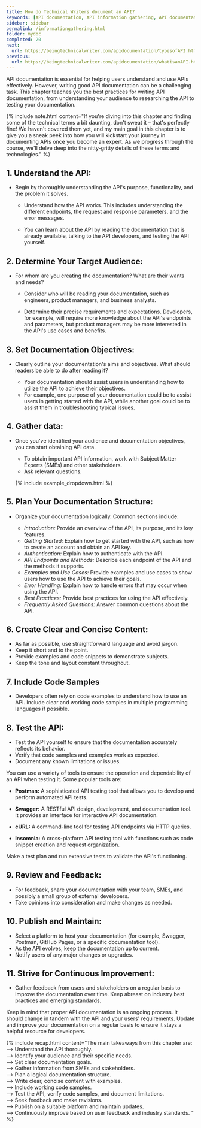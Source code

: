 ```yaml
---
title: How do Technical Writers document an API?
keywords: [API documentation, API information gathering, API documentation best practices, API documentation tools, API documentation planning, API documentation structure, API documentation writing, API documentation testing, API documentation review, API documentation publishing, API documentation maintenance, API documentation improvement, Writing API documentation, Understanding API, Identifying target audience, Documentation goals, Gathering API information, Organizing documentation structure, Writing clear content, Including code samples, Testing API documentation, Seeking feedback on documentation, Publishing API documentation, Maintaining API documentation, Continuous improvement in documentation, Technical writing for APIs, API documentation platforms, Effective API documentation, User-friendly API documentation]
sidebar: sidebar
permalink: /informationgathering.html
folder: mydoc
completed: 20
next:
  url: https://beingtechnicalwriter.com/apidocumentation/typesofAPI.html
previous:
  url: https://beingtechnicalwriter.com/apidocumentation/whatisanAPI.html
---
```


API documentation is essential for helping users understand and use APIs effectively. However, writing good API documentation can be a challenging task. This chapter teaches you the best practices for writing API documentation, from understanding your audience to researching the API to testing your documentation.

{% include note.html content="If you're diving into this chapter and finding some of the technical terms a bit daunting, don't sweat it – that's perfectly fine! We haven't covered them yet, and my main goal in this chapter is to give you a sneak peek into how you will kickstart your journey in documenting APIs once you become an expert. As we progress through the course, we'll delve deep into the nitty-gritty details of these terms and technologies." %}

  <script async src="https://pagead2.googlesyndication.com/pagead/js/adsbygoogle.js?client=ca-pub-7149683584202371"
      crossorigin="anonymous"></script>
  <!-- AddTitleOne -->
  <ins class="adsbygoogle"
      style="display:block"
      data-ad-client="ca-pub-7149683584202371"
      data-ad-slot="7422872052"
      data-ad-format="auto"
      data-full-width-responsive="true"></ins>
  <script>
      (adsbygoogle = window.adsbygoogle || []).push({});
  </script>

## 1. Understand the API: 

* Begin by thoroughly understanding the API's purpose, functionality, and the problem it solves. 

    - Understand how the API works. This includes understanding the different endpoints, the request and response parameters, and the error messages. 
    
    - You can learn about the API by reading the documentation that is already available, talking to the API developers, and testing the API yourself.

## 2. Determine Your Target Audience: 

* For whom are you creating the documentation? What are their wants and needs?

    - Consider who will be reading your documentation, such as engineers, product managers, and business analysts.
    
    - Determine their precise requirements and expectations. Developers, for example, will require more knowledge about the API's endpoints and parameters, but product managers may be more interested in the API's use cases and benefits.

## 3. Set Documentation Objectives:

* Clearly outline your documentation's aims and objectives. What should readers be able to do after reading it?

    - Your documentation should assist users in understanding how to utilize the API to achieve their objectives.
    - For example, one purpose of your documentation could be to assist users in getting started with the API, while another goal could be to assist them in troubleshooting typical issues.

## 4. Gather data: 

* Once you've identified your audience and documentation objectives, you can start obtaining API data.

    - To obtain important API information, work with Subject Matter Experts (SMEs) and other stakeholders.
    - Ask relevant questions.

    {% include example_dropdown.html %}

## 5. Plan Your Documentation Structure:

* Organize your documentation logically. Common sections include:

    - *Introduction:* Provide an overview of the API, its purpose, and its key features.
    - *Getting Started:* Explain how to get started with the API, such as how to create an account and obtain an API key.
    - *Authentication:* Explain how to authenticate with the API.
    - *API Endpoints and Methods:* Describe each endpoint of the API and the methods it supports.
    - *Examples and Use Cases:* Provide examples and use cases to show users how to use the API to achieve their goals.
    - *Error Handling:* Explain how to handle errors that may occur when using the API.
    - *Best Practices:* Provide best practices for using the API effectively.
    - *Frequently Asked Questions:* Answer common questions about the API.

## 6. Create Clear and Concise Content:

* As far as possible, use straightforward language and avoid jargon.
* Keep it short and to the point.
* Provide examples and code snippets to demonstrate subjects.
* Keep the tone and layout constant throughout.


## 7. Include Code Samples

* Developers often rely on code examples to understand how to use an API. Include clear and working code samples in multiple programming languages if possible.


## 8. Test the API:

* Test the API yourself to ensure that the documentation accurately reflects its behavior.
* Verify that code samples and examples work as expected.
* Document any known limitations or issues.

You can use a variety of tools to ensure the operation and dependability of an API when testing it. Some popular tools are:

- **Postman:** A sophisticated API testing tool that allows you to develop and perform automated API tests.

- **Swagger:** A RESTful API design, development, and documentation tool. It provides an interface for interactive API documentation.

- **cURL:** A command-line tool for testing API endpoints via HTTP queries.

- **Insomnia:** A cross-platform API testing tool with functions such as code snippet creation and request organization.

Make a test plan and run extensive tests to validate the API's functioning.


## 9. Review and Feedback:

* For feedback, share your documentation with your team, SMEs, and possibly a small group of external developers.
* Take opinions into consideration and make changes as needed.

## 10. Publish and Maintain:

* Select a platform to host your documentation (for example, Swagger, Postman, GitHub Pages, or a specific documentation tool).
* As the API evolves, keep the documentation up to current.
* Notify users of any major changes or upgrades.

## 11. Strive for Continuous Improvement:

* Gather feedback from users and stakeholders on a regular basis to improve the documentation over time. Keep abreast on industry best practices and emerging standards.

Keep in mind that proper API documentation is an ongoing process. It should change in tandem with the API and your users' requirements. Update and improve your documentation on a regular basis to ensure it stays a helpful resource for developers.

{% include recap.html content="The main takeaways from this chapter are:
<br>
--> Understand the API thoroughly.
<br>
--> Identify your audience and their specific needs.
<br>
--> Set clear documentation goals.
<br>
--> Gather information from SMEs and stakeholders.
<br>
--> Plan a logical documentation structure.
<br>
--> Write clear, concise content with examples.
<br>
--> Include working code samples.
<br>
--> Test the API, verify code samples, and document limitations.
<br>
--> Seek feedback and make revisions.
<br>
--> Publish on a suitable platform and maintain updates.
<br>
--> Continuously improve based on user feedback and industry standards.
" %}